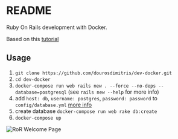 # README

Ruby On Rails development with Docker.

Based on this [tutorial](https://docs.docker.com/compose/rails/)

## Usage

1. `git clone https://github.com/dourosdimitris/dev-docker.git`
2. `cd dev-docker`
3. `docker-compose run web rails new . --force --no-deps --database=postgresql` (see `rails new --help` for more info)
4. add `host: db`, `username: postgres`, `password: password` to `config/database.yml` [more info](https://docs.docker.com/compose/rails/#connect-the-database)
5. create database `docker-compose run web rake db:create`
6. `docker-compose up`

![RoR Welcome Page](https://docs.docker.com/compose/images/rails-welcome.png)

